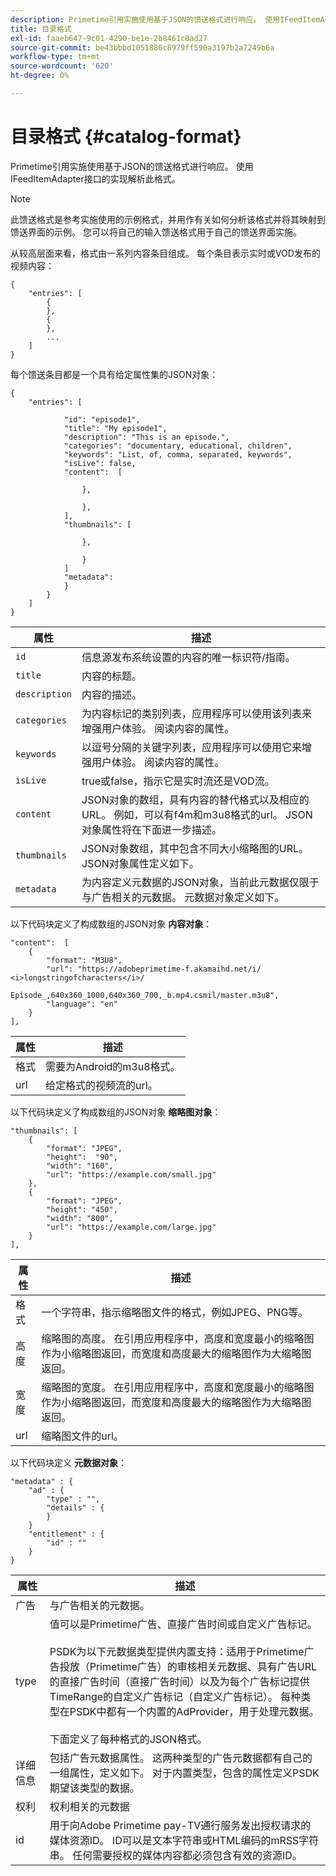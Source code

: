 ```yaml
---
description: Primetime引用实施使用基于JSON的馈送格式进行响应。 使用IFeedItemAdapter接口的实现解析此格式。
title: 目录格式
exl-id: faaeb647-9c01-4290-be1e-2b8461c8ad27
source-git-commit: be43bbbd1051886c8979ff590a3197b2a7249b6a
workflow-type: tm+mt
source-wordcount: '620'
ht-degree: 0%

---
```


# 目录格式 {#catalog-format}

Primetime引用实施使用基于JSON的馈送格式进行响应。 使用IFeedItemAdapter接口的实现解析此格式。

>[!NOTE]
>
>此馈送格式是参考实施使用的示例格式，并用作有关如何分析该格式并将其映射到馈送界面的示例。 您可以将自己的输入馈送格式用于自己的馈送界面实施。

从较高层面来看，格式由一系列内容条目组成。 每个条目表示实时或VOD发布的视频内容：

```
{
    "entries": [
        {
        },
        {
        },
        ...
    ]
}
```

每个馈送条目都是一个具有给定属性集的JSON对象：

```
{
    "entries": [
        
            "id": "episode1",
            "title": "My episode1",
            "description": "This is an episode.",
            "categories": "documentary, educational, children",
            "keywords": "List, of, comma, separated, keywords",
            "isLive": false,
            "content":  [
                
                },
                
                },
            ],
            "thumbnails": [
                
                },
                
                }
            ]
            "metadata": 
            } 
        }
    ]
}
```

| 属性 | 描述 |
|---|---|
| `id` | 信息源发布系统设置的内容的唯一标识符/指南。 |
| `title` | 内容的标题。 |
| `description` | 内容的描述。 |
| `categories` | 为内容标记的类别列表，应用程序可以使用该列表来增强用户体验。 阅读内容的属性。 |
| `keywords` | 以逗号分隔的关键字列表，应用程序可以使用它来增强用户体验。 阅读内容的属性。 |
| `isLive` | true或false，指示它是实时流还是VOD流。 |
| `content` | JSON对象的数组，具有内容的替代格式以及相应的URL。 例如，可以有f4m和m3u8格式的url。 JSON对象属性将在下面进一步描述。 |
| `thumbnails` | JSON对象数组，其中包含不同大小缩略图的URL。 JSON对象属性定义如下。 |
| `metadata` | 为内容定义元数据的JSON对象，当前此元数据仅限于与广告相关的元数据。 元数据对象定义如下。 |

以下代码块定义了构成数组的JSON对象 **内容对象**：

```
"content":  [
    {
        "format": "M3U8",
        "url": "https://adobeprimetime-f.akamaihd.net/i/
<i>longstringofcharacters</i>/
                 Episode_,640x360_1000,640x360_700,_b.mp4.csmil/master.m3u8",
        "language": "en"
    }  
],
```

| 属性 | 描述 |
|--- |--- |
| 格式 | 需要为Android的m3u8格式。 |
| url | 给定格式的视频流的url。 |

以下代码块定义了构成数组的JSON对象 **缩略图对象**：

```
"thumbnails": [
    {
        "format": "JPEG",
        "height":  "90",
        "width": "160",
        "url": "https://example.com/small.jpg"
    },
    {
        "format": "JPEG",
        "height": "450",
        "width": "800",
        "url": "https://example.com/large.jpg"
    }
],
```

| 属性 | 描述 |
|---|---|
| 格式 | 一个字符串，指示缩略图文件的格式，例如JPEG、PNG等。 |
| 高度 | 缩略图的高度。 在引用应用程序中，高度和宽度最小的缩略图作为小缩略图返回，而宽度和高度最大的缩略图作为大缩略图返回。 |
| 宽度 | 缩略图的宽度。 在引用应用程序中，高度和宽度最小的缩略图作为小缩略图返回，而宽度和高度最大的缩略图作为大缩略图返回。 |
| url | 缩略图文件的url。 |

以下代码块定义 **元数据对象**：

```
"metadata" : {
    "ad" : {
        "type" : "",
        "details" : {
        }
    }
    "entitlement" : {
        "id" : ""
    }
}
```

| 属性 | 描述 |
|--- |--- |
| 广告 | 与广告相关的元数据。 |
| type | 值可以是Primetime广告、直接广告时间或自定义广告标记。 <br/><br/>PSDK为以下元数据类型提供内置支持：适用于Primetime广告投放（Primetime广告）的审核相关元数据、具有广告URL的直接广告时间（直接广告时间）以及为每个广告标记提供TimeRange的自定义广告标记（自定义广告标记）。 每种类型在PSDK中都有一个内置的AdProvider，用于处理元数据。  <br/><br/>下面定义了每种格式的JSON格式。 |
| 详细信息 | 包括广告元数据属性。 这两种类型的广告元数据都有自己的一组属性，定义如下。 对于内置类型，包含的属性定义PSDK期望该类型的数据。 |
| 权利 | 权利相关的元数据 |
| id | 用于向Adobe Primetime pay-TV通行服务发出授权请求的媒体资源ID。 ID可以是文本字符串或HTML编码的mRSS字符串。 任何需要授权的媒体内容都必须包含有效的资源ID。 |
